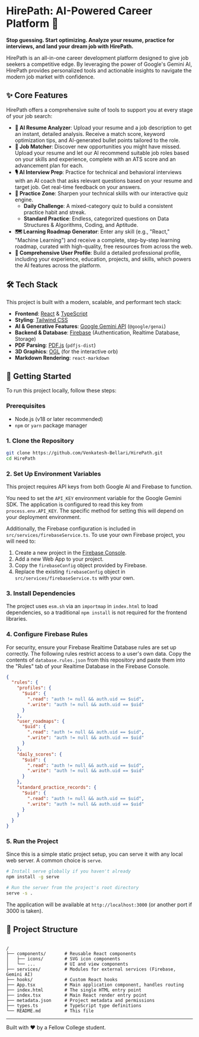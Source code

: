 # HirePath: AI-Powered Career Platform 🚀

**Stop guessing. Start optimizing. Analyze your resume, practice for interviews, and land your dream job with HirePath.**

HirePath is an all-in-one career development platform designed to give job seekers a competitive edge. By leveraging the power of Google's Gemini AI, HirePath provides personalized tools and actionable insights to navigate the modern job market with confidence.

## ✨ Core Features

HirePath offers a comprehensive suite of tools to support you at every stage of your job search:

*   **📄 AI Resume Analyzer**: Upload your resume and a job description to get an instant, detailed analysis. Receive a match score, keyword optimization tips, and AI-generated bullet points tailored to the role.
*   **🎯 Job Matcher**: Discover new opportunities you might have missed. Upload your resume and let our AI recommend suitable job roles based on your skills and experience, complete with an ATS score and an advancement plan for each.
*   **🎙️ AI Interview Prep**: Practice for technical and behavioral interviews with an AI coach that asks relevant questions based on your resume and target job. Get real-time feedback on your answers.
*   **🧠 Practice Zone**: Sharpen your technical skills with our interactive quiz engine.
    *   **Daily Challenge**: A mixed-category quiz to build a consistent practice habit and streak.
    *   **Standard Practice**: Endless, categorized questions on Data Structures & Algorithms, Coding, and Aptitude.
*   **🗺️ Learning Roadmap Generator**: Enter any skill (e.g., "React," "Machine Learning") and receive a complete, step-by-step learning roadmap, curated with high-quality, free resources from across the web.
*   **👤 Comprehensive User Profile**: Build a detailed professional profile, including your experience, education, projects, and skills, which powers the AI features across the platform.

## 🛠️ Tech Stack

This project is built with a modern, scalable, and performant tech stack:

*   **Frontend**: [React](https://reactjs.org/) & [TypeScript](https://www.typescriptlang.org/)
*   **Styling**: [Tailwind CSS](https://tailwindcss.com/)
*   **AI & Generative Features**: [Google Gemini API](https://ai.google.dev/) (`@google/genai`)
*   **Backend & Database**: [Firebase](https://firebase.google.com/) (Authentication, Realtime Database, Storage)
*   **PDF Parsing**: [PDF.js](https://mozilla.github.io/pdf.js/) (`pdfjs-dist`)
*   **3D Graphics**: [OGL](https://o-gl.github.io/) (for the interactive orb)
*   **Markdown Rendering**: `react-markdown`

## 🚀 Getting Started

To run this project locally, follow these steps:

### Prerequisites

*   Node.js (v18 or later recommended)
*   `npm` or `yarn` package manager

### 1. Clone the Repository

```bash
git clone https://github.com/Venkatesh-Bellari/HirePath.git
cd HirePath
```

### 2. Set Up Environment Variables

This project requires API keys from both Google AI and Firebase to function.

You need to set the `API_KEY` environment variable for the Google Gemini SDK. The application is configured to read this key from `process.env.API_KEY`. The specific method for setting this will depend on your deployment environment.

Additionally, the Firebase configuration is included in `src/services/firebaseService.ts`. To use your own Firebase project, you will need to:

1.  Create a new project in the [Firebase Console](https://console.firebase.google.com/).
2.  Add a new Web App to your project.
3.  Copy the `firebaseConfig` object provided by Firebase.
4.  Replace the existing `firebaseConfig` object in `src/services/firebaseService.ts` with your own.

### 3. Install Dependencies

The project uses `esm.sh` via an `importmap` in `index.html` to load dependencies, so a traditional `npm install` is not required for the frontend libraries.

### 4. Configure Firebase Rules

For security, ensure your Firebase Realtime Database rules are set up correctly. The following rules restrict access to a user's own data. Copy the contents of `database.rules.json` from this repository and paste them into the "Rules" tab of your Realtime Database in the Firebase Console.

```json
{
  "rules": {
    "profiles": {
      "$uid": {
        ".read": "auth != null && auth.uid == $uid",
        ".write": "auth != null && auth.uid == $uid"
      }
    },
    "user_roadmaps": {
      "$uid": {
        ".read": "auth != null && auth.uid == $uid",
        ".write": "auth != null && auth.uid == $uid"
      }
    },
    "daily_scores": {
      "$uid": {
        ".read": "auth != null && auth.uid == $uid",
        ".write": "auth != null && auth.uid == $uid"
      }
    },
    "standard_practice_records": {
      "$uid": {
        ".read": "auth != null && auth.uid == $uid",
        ".write": "auth != null && auth.uid == $uid"
      }
    }
  }
}
```

### 5. Run the Project

Since this is a simple static project setup, you can serve it with any local web server. A common choice is `serve`.

```bash
# Install serve globally if you haven't already
npm install -g serve

# Run the server from the project's root directory
serve -s .
```

The application will be available at `http://localhost:3000` (or another port if 3000 is taken).

## 📁 Project Structure
```

/
├── components/       # Reusable React components
│   ├── icons/        # SVG icon components
│   └── ...           # UI and view components
├── services/         # Modules for external services (Firebase, Gemini AI)
├── hooks/            # Custom React hooks
├── App.tsx           # Main application component, handles routing
├── index.html        # The single HTML entry point
├── index.tsx         # Main React render entry point
├── metadata.json     # Project metadata and permissions
├── types.ts          # TypeScript type definitions
└── README.md         # This file

```
---

Built with ❤️ by a Fellow College student.
